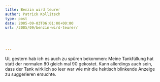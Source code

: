 ```yaml
---
title: Benzin wird teurer
author: Patrick Kollitsch
type: post
date: 2005-09-03T06:01:00+00:00
url: /2005/09/benzin-wird-teurer/




---
```

Ui, gestern hab ich es auch zu spüren bekommen: Meine Tankfüllung hat statt der normalen 80 gleich mal 90 gekostet. Kann allerdings auch sein, dass der Tank wirklich so leer war wie mir die hektisch blinkende Anzeige zu suggerieren ersuchte.
